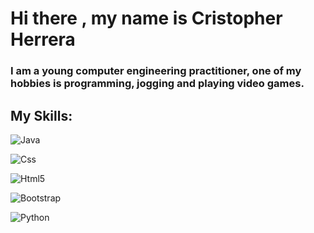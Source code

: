 # Hi there , my name is Cristopher Herrera

### I am a young computer engineering practitioner, one of my hobbies is programming, jogging and playing video games.

## My Skills:
  ![Java](https://img.shields.io/badge/Java-ff7e05?style=for-the-badge&logo=java&logoColor=white&labelColor=101010)</br>
  
  ![Css](https://img.shields.io/badge/Css-0516ff?style=for-the-badge&logo=css&logoColor=white&labelColor=101010)</br>
  
  ![Html5](https://img.shields.io/badge/html5-ff7105?style=for-the-badge&logo=html5&logoColor=white&labelColor=101010)</br>
  
  ![Bootstrap](https://img.shields.io/badge/Bootstrap-c105ff?style=for-the-badge&logo=bootstrap&logoColor=violet&labelColor=ffffff)</br>
  
  ![Python](https://img.shields.io/badge/Python-ffda05?style=for-the-badge&logo=Python&logoColor=white&labelColor=0561ff)</br>
